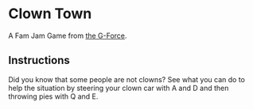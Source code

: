 # Clown Town

A Fam Jam Game from [the G-Force](https://the-g-force.github.io/).

## Instructions

Did you know that some people are not clowns? See what you can do to help the situation by steering your clown car with A and D and then throwing pies with Q and E.
